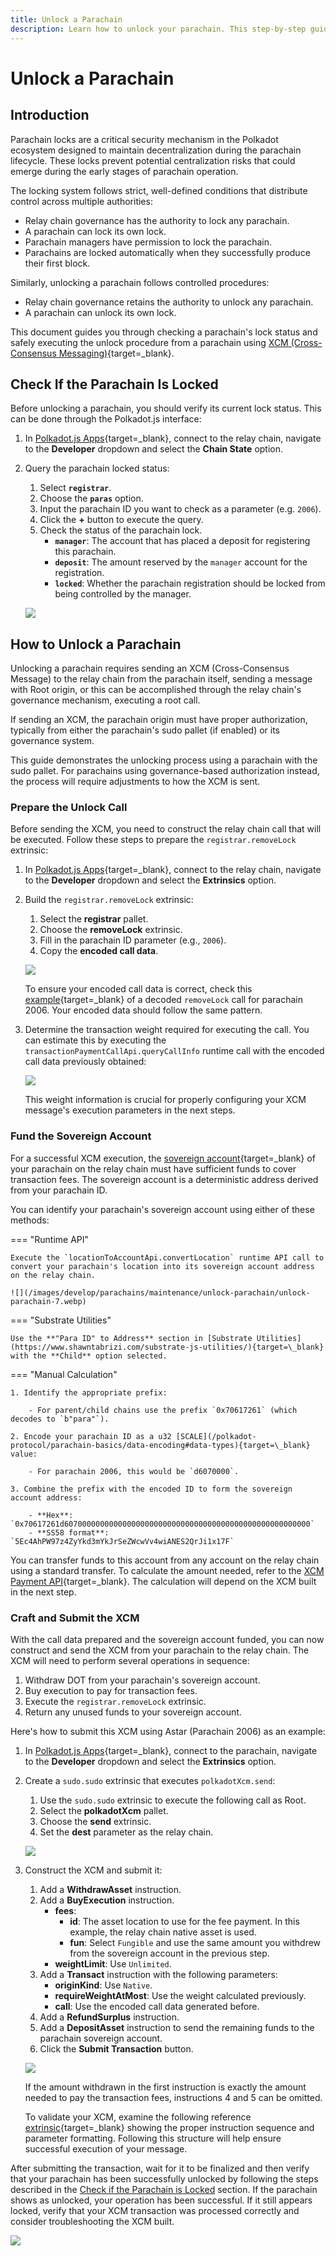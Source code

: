 ```yaml
---
title: Unlock a Parachain
description: Learn how to unlock your parachain. This step-by-step guide covers verifying lock status, preparing calls, and executing the unlock process.
---
```


# Unlock a Parachain

## Introduction

Parachain locks are a critical security mechanism in the Polkadot ecosystem designed to maintain decentralization during the parachain lifecycle. These locks prevent potential centralization risks that could emerge during the early stages of parachain operation.

The locking system follows strict, well-defined conditions that distribute control across multiple authorities:

- Relay chain governance has the authority to lock any parachain.
- A parachain can lock its own lock.
- Parachain managers have permission to lock the parachain.
- Parachains are locked automatically when they successfully produce their first block.

Similarly, unlocking a parachain follows controlled procedures:

- Relay chain governance retains the authority to unlock any parachain.
- A parachain can unlock its own lock.

This document guides you through checking a parachain's lock status and safely executing the unlock procedure from a parachain using [XCM (Cross-Consensus Messaging)](/develop/interoperability/intro-to-xcm/){target=\_blank}.

## Check If the Parachain Is Locked

Before unlocking a parachain, you should verify its current lock status. This can be done through the Polkadot.js interface:

1. In [Polkadot.js Apps](https://polkadot.js.org/apps/#/explorer){target=\_blank}, connect to the relay chain, navigate to the **Developer** dropdown and select the **Chain State** option.

2. Query the parachain locked status:
    1. Select **`registrar`**.
    2. Choose the **`paras`** option.
    3. Input the parachain ID you want to check as a parameter (e.g. `2006`).
    4. Click the **+** button to execute the query.
    5. Check the status of the parachain lock.
        - **`manager`**: The account that has placed a deposit for registering this parachain.
        - **`deposit`**: The amount reserved by the `manager` account for the registration.
        - **`locked`**: Whether the parachain registration should be locked from being controlled by the manager.

    ![](/images/develop/parachains/maintenance/unlock-parachain/unlock-parachain-1.webp)

## How to Unlock a Parachain

Unlocking a parachain requires sending an XCM (Cross-Consensus Message) to the relay chain from the parachain itself, sending a message with Root origin, or this can be accomplished through the relay chain's governance mechanism, executing a root call.

If sending an XCM, the parachain origin must have proper authorization, typically from either the parachain's sudo pallet (if enabled) or its governance system.

This guide demonstrates the unlocking process using a parachain with the sudo pallet. For parachains using governance-based authorization instead, the process will require adjustments to how the XCM is sent.

### Prepare the Unlock Call

Before sending the XCM, you need to construct the relay chain call that will be executed. Follow these steps to prepare the `registrar.removeLock` extrinsic:

1. In [Polkadot.js Apps](https://polkadot.js.org/apps/#/explorer){target=\_blank}, connect to the relay chain, navigate to the **Developer** dropdown and select the **Extrinsics** option.

2. Build the `registrar.removeLock` extrinsic:

    1. Select the **registrar** pallet.
    2. Choose the **removeLock** extrinsic.
    3. Fill in the parachain ID parameter (e.g., `2006`).
    4. Copy the **encoded call data**.

    ![](/images/develop/parachains/maintenance/unlock-parachain/unlock-parachain-2.webp)

    To ensure your encoded call data is correct, check this [example](https://polkadot.js.org/apps/?rpc=wss%3A%2F%2Fdot-rpc.stakeworld.io#/extrinsics/decode/0x4604d6070000){target=\_blank} of a decoded `removeLock` call for parachain 2006. Your encoded data should follow the same pattern.

3. Determine the transaction weight required for executing the call. You can estimate this by executing the `transactionPaymentCallApi.queryCallInfo` runtime call with the encoded call data previously obtained:

    ![](/images/develop/parachains/maintenance/unlock-parachain/unlock-parachain-3.webp)

    This weight information is crucial for properly configuring your XCM message's execution parameters in the next steps.

### Fund the Sovereign Account

For a successful XCM execution, the [sovereign account](https://github.com/polkadot-fellows/xcm-format/blob/10726875bd3016c5e528c85ed6e82415e4b847d7/README.md?plain=1#L50){target=\_blank} of your parachain on the relay chain must have sufficient funds to cover transaction fees. The sovereign account is a deterministic address derived from your parachain ID.

You can identify your parachain's sovereign account using either of these methods:

=== "Runtime API"

    Execute the `locationToAccountApi.convertLocation` runtime API call to convert your parachain's location into its sovereign account address on the relay chain.

    ![](/images/develop/parachains/maintenance/unlock-parachain/unlock-parachain-7.webp)

=== "Substrate Utilities"

    Use the **"Para ID" to Address** section in [Substrate Utilities](https://www.shawntabrizi.com/substrate-js-utilities/){target=\_blank} with the **Child** option selected.

=== "Manual Calculation"

    1. Identify the appropriate prefix:

        - For parent/child chains use the prefix `0x70617261` (which decodes to `b"para"`).
         
    2. Encode your parachain ID as a u32 [SCALE](/polkadot-protocol/parachain-basics/data-encoding#data-types){target=\_blank} value:

        - For parachain 2006, this would be `d6070000`.

    3. Combine the prefix with the encoded ID to form the sovereign account address:

        - **Hex**: `0x70617261d6070000000000000000000000000000000000000000000000000000`
        - **SS58 format**: `5Ec4AhPW97z4ZyYkd3mYkJrSeZWcwVv4wiANES2QrJi1x17F`

You can transfer funds to this account from any account on the relay chain using a standard transfer. To calculate the amount needed, refer to the [XCM Payment API](/develop/interoperability/xcm-runtime-apis/#xcm-payment-api){target=\_blank}. The calculation will depend on the XCM built in the next step.

### Craft and Submit the XCM

With the call data prepared and the sovereign account funded, you can now construct and send the XCM from your parachain to the relay chain. The XCM will need to perform several operations in sequence:

1. Withdraw DOT from your parachain's sovereign account.
2. Buy execution to pay for transaction fees.
3. Execute the `registrar.removeLock` extrinsic.
4. Return any unused funds to your sovereign account.

Here's how to submit this XCM using Astar (Parachain 2006) as an example:

1. In [Polkadot.js Apps](https://polkadot.js.org/apps/#/explorer){target=\_blank}, connect to the parachain, navigate to the **Developer** dropdown and select the **Extrinsics** option.

2. Create a `sudo.sudo` extrinsic that executes `polkadotXcm.send`:

    1. Use the `sudo.sudo` extrinsic to execute the following call as Root.
    2. Select the **polkadotXcm** pallet.
    3. Choose the **send** extrinsic.
    4. Set the **dest** parameter as the relay chain.

    ![](/images/develop/parachains/maintenance/unlock-parachain/unlock-parachain-4.webp)

3. Construct the XCM and submit it:

    1. Add a **WithdrawAsset** instruction.
    2. Add a **BuyExecution** instruction.
        - **fees**:
            - **id**: The asset location to use for the fee payment. In this example, the relay chain native asset is used.
            - **fun**: Select `Fungible` and use the same amount you withdrew from the sovereign account in the previous step.
        - **weightLimit**: Use `Unlimited`.
    3. Add a **Transact** instruction with the following parameters:
        - **originKind**: Use `Native`.
        - **requireWeightAtMost**: Use the weight calculated previously.
        - **call**: Use the encoded call data generated before.
    4. Add a **RefundSurplus** instruction.
    5. Add a **DepositAsset** instruction to send the remaining funds to the parachain sovereign account.
    6. Click the **Submit Transaction** button.

    ![](/images/develop/parachains/maintenance/unlock-parachain/unlock-parachain-5.webp)

    If the amount withdrawn in the first instruction is exactly the amount needed to pay the transaction fees, instructions 4 and 5 can be omitted.

    To validate your XCM, examine the following reference [extrinsic](https://polkadot.js.org/apps/?rpc=wss%3A%2F%2Fastar.public.curie.radiumblock.co%2Fws#/extrinsics/decode/0x63003300040100041400040000000700e40b5402130000000700e40b540200060042d3c91800184604d6070000140d0100000100591f){target=_blank} showing the proper instruction sequence and parameter formatting. Following this structure will help ensure successful execution of your message.

After submitting the transaction, wait for it to be finalized and then verify that your parachain has been successfully unlocked by following the steps described in the [Check if the Parachain is Locked](#check-if-the-parachain-is-locked) section. If the parachain shows as unlocked, your operation has been successful. If it still appears locked, verify that your XCM transaction was processed correctly and consider troubleshooting the XCM built.

![](/images/develop/parachains/maintenance/unlock-parachain/unlock-parachain-6.webp)